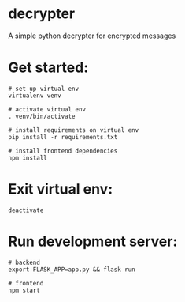 # decrypter
A simple python decrypter for encrypted messages

# Get started:
```
# set up virtual env
virtualenv venv

# activate virtual env
. venv/bin/activate

# install requirements on virtual env
pip install -r requirements.txt

# install frontend dependencies
npm install
```

# Exit virtual env:
```
deactivate
```

# Run development server:
```
# backend
export FLASK_APP=app.py && flask run

# frontend
npm start
```
